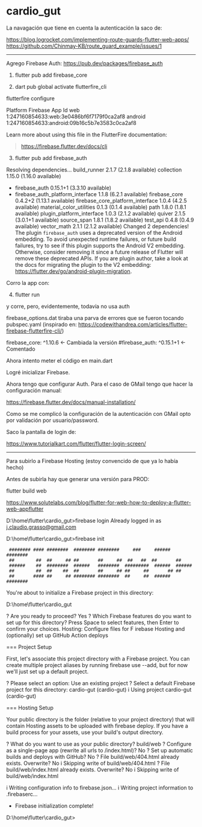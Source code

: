 # cardio_gut

La navagación que tiene en cuenta la autenticación la saco de:

https://blog.logrocket.com/implementing-route-guards-flutter-web-apps/
https://github.com/Chinmay-KB/route_guard_example/issues/1

--------------------------------------
Agrego Firebase Auth: https://pub.dev/packages/firebase_auth

1) flutter pub add firebase_core

2) dart pub global activate flutterfire_cli

flutterfire configure

Platform  Firebase App Id
web       1:247160854633:web:3e0486bf6f7179f0ca2af8
android   1:247160854633:android:09b16c5b7e3583c0ca2af8

Learn more about using this file in the FlutterFire documentation:
> https://firebase.flutter.dev/docs/cli

3) flutter pub add firebase_auth

Resolving dependencies...
build_runner 2.1.7 (2.1.8 available)
collection 1.15.0 (1.16.0 available)
+ firebase_auth 0.15.1+1 (3.3.10 available)
+ firebase_auth_platform_interface 1.1.8 (6.2.1 available)
  firebase_core 0.4.2+2 (1.13.1 available)
  firebase_core_platform_interface 1.0.4 (4.2.5 available)
  material_color_utilities 0.1.3 (0.1.4 available)
  path 1.8.0 (1.8.1 available)
  plugin_platform_interface 1.0.3 (2.1.2 available)
  quiver 2.1.5 (3.0.1+1 available)
  source_span 1.8.1 (1.8.2 available)
  test_api 0.4.8 (0.4.9 available)
  vector_math 2.1.1 (2.1.2 available)
  Changed 2 dependencies!
  The plugin `firebase_auth` uses a deprecated version of the Android embedding.
  To avoid unexpected runtime failures, or future build failures, try to see if this plugin supports the Android V2 embedding. Otherwise, consider removing it since a
  future release of Flutter will remove these deprecated APIs.
  If you are plugin author, take a look at the docs for migrating the plugin to the V2 embedding: https://flutter.dev/go/android-plugin-migration.

Corro la app con:

4) flutter run

y corre, pero, evidentemente, todavía no usa auth

firebase_options.dat tiraba una parva de errores que se fueron tocando pubspec.yaml
(inspirado en: https://codewithandrea.com/articles/flutter-firebase-flutterfire-cli/)

firebase_core: ^1.10.6 <- Cambiada la versión
#firebase_auth: ^0.15.1+1 <- Comentado

Ahora intento meter el código en main.dart

Logré inicializar Firebase.

Ahora tengo que configurar Auth. Para el caso de GMail tengo que hacer la 
configuración manual: 

https://firebase.flutter.dev/docs/manual-installation/

Como se me complicó la configuración de la autenticación con GMail opto por validación por
usuario/password.

Saco la pantalla de login de:

https://www.tutorialkart.com/flutter/flutter-login-screen/

--------------------------------
Para subirlo a Firebase Hosting (estoy convencido de que ya lo había hecho)

Antes de subirla hay que generar una versión para PROD:

flutter build web

https://www.solutelabs.com/blog/flutter-for-web-how-to-deploy-a-flutter-web-appflutter

D:\home\flutter\cardio_gut>firebase login
Already logged in as j.claudio.grasso@gmail.com

D:\home\flutter\cardio_gut>firebase init

     ######## #### ########  ######## ########     ###     ######  ########
     ##        ##  ##     ## ##       ##     ##  ##   ##  ##       ##
     ######    ##  ########  ######   ########  #########  ######  ######
     ##        ##  ##    ##  ##       ##     ## ##     ##       ## ##
     ##       #### ##     ## ######## ########  ##     ##  ######  ########

You're about to initialize a Firebase project in this directory:

D:\home\flutter\cardio_gut

? Are you ready to proceed? Yes
? Which Firebase features do you want to set up for this directory? Press Space to select features, then Enter to confirm your choices. Hosting: Configure files for F
irebase Hosting and (optionally) set up GitHub Action deploys

=== Project Setup

First, let's associate this project directory with a Firebase project.
You can create multiple project aliases by running firebase use --add,
but for now we'll just set up a default project.

? Please select an option: Use an existing project
? Select a default Firebase project for this directory: cardio-gut (cardio-gut)
i  Using project cardio-gut (cardio-gut)

=== Hosting Setup

Your public directory is the folder (relative to your project directory) that
will contain Hosting assets to be uploaded with firebase deploy. If you
have a build process for your assets, use your build's output directory.

? What do you want to use as your public directory? build/web
? Configure as a single-page app (rewrite all urls to /index.html)? No
? Set up automatic builds and deploys with GitHub? No
? File build/web/404.html already exists. Overwrite? No
i  Skipping write of build/web/404.html
? File build/web/index.html already exists. Overwrite? No
i  Skipping write of build/web/index.html

i  Writing configuration info to firebase.json...
i  Writing project information to .firebaserc...

+  Firebase initialization complete!

D:\home\flutter\cardio_gut>







